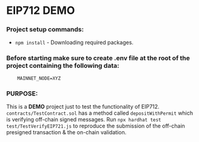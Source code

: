 # EIP712 DEMO

### Project setup commands:
* ```npm install``` - Downloading required packages.

### Before starting make sure to create .env file at the root of the project containing the following data:
```
    MAINNET_NODE=XYZ
```
    
### PURPOSE:
This is a **DEMO** project just to test the functionality of EIP712. ```contracts/TestContract.sol``` has a method called ```depositWithPermit``` which is verifying off-chain signed messages. Run ```npx hardhat test test/TestVerifyEIP721.js``` to reproduce the submission of the off-chain presigned transaction & the on-chain validation.
